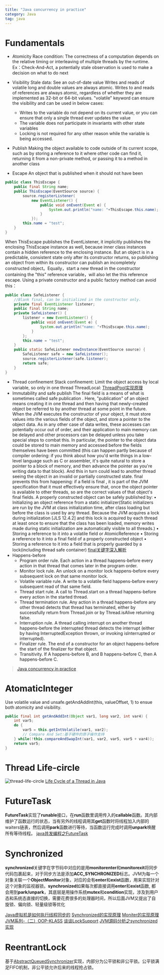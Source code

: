 ```yaml
---
title: "Java concurrency in practice"
category: Java
tag: java
---
```

# Fundamentals
- Atomicity
Race condition: The correctness of a computation depends on the relative timing or interleaving of multiple threads by the runtime. Ex：Check-And-Act, a potentially stale observation is used to make a decision on what to do next

- Visibility
Stale data: See an out-of-date value
Writes and reads of volatile long and double values are always atomic.
Writes to and reads of references are always atomic, regardless of whether they are implemented as 32-bit or 64-bit values.
"volatile" keyword can ensure the visibility and can be used in below cases:  
	- Writes to the variable do not depend on its current value, or you can ensure that only a single thread ever updates the value
	- The variable does not participate in invariants with other state variables
	- Locking is not required for any other reason while the variable is being accessed.
- Publish
Making the object available to code outside of its current scope, such as by storing a reference to it where other code can find it, returning it from a non-private method, or passing it to a method in another class
- Escape
An object that is published when it should not have been
```java
public class ThisEscape {
	public final String name;
	public ThisEscape(EventSource source) {
		source.registerListener(
			new EventListener() {
				public void onEvent(Event e) {
					System.out.println("name: "+ThisEscape.this.name);
				}
			});
		this.name = "test";
	}
}
```
When ThisEscape publishes the EventListener, it implicitly publishes the enclosing ThisEscape instance as well, because inner class instances contain a hidden reference to the enclosing instance. But an object is in a predictable, consistent state only after its constructor returns, so publishing an object from within its constructor can publish an incompletely constructed object。Equally，start a new thread in the constructor containing the "this" reference variable，will also let the this reference escape. Using a private constructor and a public factory method can avoid this：
```java
public class SafeListener {
	//Blank final, can be initialized in the constructor only.
	private final EventListener listener;
	public final String name;
	private SafeListener() {
		listener = new EventListener() {
			public void onEvent(Event e) {
				System.out.println("name: "+ThisEscape.this.name);
			}
		};
		this.name = "test";
	}
	public static SafeListener newInstance(EventSource source) {
		SafeListener safe = new SafeListener();
		source.registerListener(safe.listener);
		return safe;
	}
}
```
- Thread confinement
	Stack confinement: Limit the object access by local variable, so only in one thread
	ThreadLocal: [ThreadPool实现原理](https://leon-wtf.github.io/leon.github.io/java/2019/06/26/threadpool/)
- Immutability and safe publish
The final field is a means of what is sometimes called safe publication . Here, "publication" of an object means creating it in one thread and then having that newly-created object be referred to by another thread at some point in the future. When the JVM executes the constructor of your object, it must store values into the various fields of the object, and store a pointer to the object data. As in any other case of data writes, these accesses can potentially occur out of order, and their application to main memory can be delayed and other processors can be delayed unless you take special steps to combat this. In particular, the pointer to the object data could be stored to main memory and accessed before the fields themselves have been committed (this can happen partly because of compiler ordering: if you think about how you'd write things in a low-level language such as C or assembler, it's quite natural to store a pointer to a block of memory, and then advance the pointer as you're writing data to that block). And this in turn could lead to another thread seeing the object in an invalid or partially constructed state.
final prevents this from happening: if a field is final , it is part of the JVM specification that it must effectively ensure that, once the object pointer is available to other threads, so are the correct values of that object's final fields.
A properly constructed object can be safely published by:
• Initializing an object reference from a static initializer(Static initializers are run by the JVM at class initialization time, after class loading but before the class is used by any thread. Because the JVM acquires a lock during initialization [JLS 12.4.2] and this lock is acquired by each thread at least once to ensure that the class has been loaded, memory writes made during static initialization are automatically visible to all threads.)
• Storing a reference to it into a volatile field or AtomicReference
• Storing a reference to it into a final field of a properly constructed object
• Storing a reference to it into a field that is properly guarded by a lock(including thread  safe container)
[final关键字深入解析](https://juejin.im/post/5b8821b5e51d4538a108c969)
- Happens-before
	- Program order rule. Each action in a thread happens-before every action in that thread that comes later in the program order.
	- Monitor lock rule. An unlock on a monitor lock happens-before every subsequent lock on that same monitor lock.
	- Volatile variable rule. A write to a volatile field happens-before every subsequent read of that same field.
	- Thread start rule. A call to Thread.start on a thread happens-before every action in the started thread.
	- Thread termination rule. Any action in a thread happens-before any other thread detects that thread has terminated, either by successfully return from Thread.join or by Thread.isAlive returning false.
	- Interruption rule. A thread calling interrupt on another thread happens-before the interrupted thread detects the interrupt (either by having InterruptedException thrown, or invoking isInterrupted or interrupted).
	- Finalizer rule. The end of a constructor for an object happens-before the start of the finalizer for that object.
	- Transitivity. If A happens-before B, and B happens-before C, then A happens-before C.
 
> [Java concurrency in practice](https://github.com/Leon-WTF/leon.github.io/blob/master/doc/java-concurrency-in-practice.pdf)

# AtomaticInteger #
Use volatile value and unsafe.getAndAddInt(this, valueOffset, 1) to ensue both atomicity and visibility.
```java
public final int getAndAddInt(Object var1, long var2, int var4) {
    int var5;
    do {
        var5 = this.getIntVolatile(var1, var2);
        // Compare And Set:基于硬件的原子操作支持
    } while(!this.compareAndSwapInt(var1, var2, var5, var5 + var4));
    return var5;
}
```
# Thread Life-circle # 
![thread-life-circle](https://img-blog.csdnimg.cn/20190802173319535.png?x-oss-process=image/watermark,type_ZmFuZ3poZW5naGVpdGk,shadow_10,text_aHR0cHM6Ly9ibG9nLmNzZG4ubmV0L3dlaXhpbl80MjkwOTA1NQ==,size_16,color_FFFFFF,t_70)
[Life Cycle of a Thread in Java](https://www.baeldung.com/java-thread-lifecycle)
# FutureTask #
**FutureTask**实现了**runable**接口，在**run**函数里调用传入的**callable**函数。其内部维护了函数运行的状态，当有另外的线程调用其**get**函数时将线程加入内部的waiters链表，然后调用**park**函数进行等待，当函数运行完成时调用**unpark**唤醒所有等待线程。
[java并发编程之FutureTask](https://www.jianshu.com/p/06f8df545a86)
# Synchronized #
**synchronized**关键字在字节码中对应的是用**monitorenter**和**monitorexit**将同步代码包裹起来，对于同步方法是添加**ACC_SYNCHRONIZED**标志。JVM为每一个对象关联一个**ObjectMonitor**对象，对应的会有**enter**和**exist**函数，用来实现针对这个对象的监视器锁。**synchronized**如果每次都直接调用**enter**和**exist**函数, 都会用到**park/unpark**，其底层是用操作系统**mutex**和**condition**实现，涉及到用户态和系统态直接的切换，需要花费很多的处理器时间，所以后面JVM又提出了自旋锁、偏向锁、轻量级锁等优化

[Java虚拟机是如何执行线程同步的](http://www.hollischuang.com/archives/1876)
[Synchronized的实现原理](https://www.hollischuang.com/archives/1883)
[Moniter的实现原理](https://www.hollischuang.com/archives/2030)
[JVM系列-（二）OOP-KLASS](https://zhuanlan.zhihu.com/p/51695160)
[谈谈LockSupport](https://benjaminwhx.com/2018/05/01/%E3%80%90%E7%BB%86%E8%B0%88Java%E5%B9%B6%E5%8F%91%E3%80%91%E8%B0%88%E8%B0%88LockSupport/)
[JVM源码分析之synchronized实现](https://www.jianshu.com/p/c5058b6fe8e5)

# ReentrantLock #
基于[AbstractQueuedSynchronizer](https://www.cnblogs.com/waterystone/p/4920797.html)实现，内部分为公平锁和非公平锁。公平锁满足FIFO机制，非公平锁允许后来的线程抢占锁。
